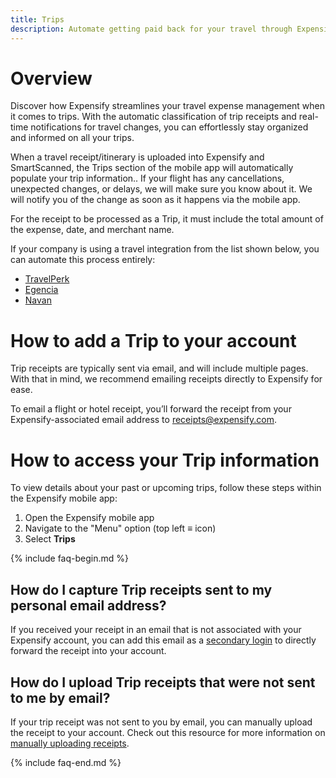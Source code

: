 ```yaml
---
title: Trips
description: Automate getting paid back for your travel through Expensify's Trips feature.
---
```

# Overview

Discover how Expensify streamlines your travel expense management when it comes to trips. With the automatic classification of trip receipts and real-time notifications for travel changes, you can effortlessly stay organized and informed on all your trips.

When a travel receipt/itinerary is uploaded into Expensify and SmartScanned, the Trips section of the mobile app will automatically populate your trip information.. If your flight has any cancellations, unexpected changes, or delays, we will make sure you know about it. We will notify you of the change as soon as it happens via the mobile app. 

For the receipt to be processed as a Trip, it must include the total amount of the expense, date, and merchant name. 

If your company is using a travel integration from the list shown below, you can automate this process entirely:
- [TravelPerk](https://help.expensify.com/articles/expensify-classic/integrations/travel-integrations/TravelPerk)
- [Egencia](https://help.expensify.com/articles/expensify-classic/integrations/travel-integrations/Egencia)
- [Navan](https://help.expensify.com/articles/expensify-classic/integrations/travel-integrations/Trip-Actions)

# How to add a Trip to your account

Trip receipts are typically sent via email, and will include multiple pages. With that in mind, we recommend emailing receipts directly to Expensify for ease. 

To email a flight or hotel receipt, you’ll forward the receipt from your Expensify-associated email address to receipts@expensify.com.

# How to access your Trip information

To view details about your past or upcoming trips, follow these steps within the Expensify mobile app:
1. Open the Expensify mobile app
2. Navigate to the "Menu" option (top left ≡ icon)
3. Select **Trips**

{% include faq-begin.md %}

## How do I capture Trip receipts sent to my personal email address?
If you received your receipt in an email that is not associated with your Expensify account, you can add this email as a [secondary login](https://help.expensify.com/articles/expensify-classic/account-settings/Account-Details#how-to-add-a-secondary-login) to directly forward the receipt into your account.

## How do I upload Trip receipts that were not sent to me by email?
If your trip receipt was not sent to you by email, you can manually upload the receipt to your account. Check out this resource for more information on [manually uploading receipts](https://help.expensify.com/articles/expensify-classic/get-paid-back/expenses/Upload-Receipts#manually-upload).

{% include faq-end.md %}
